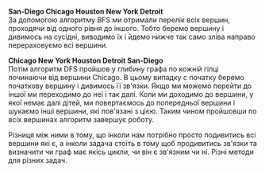 **San-Diego Chicago Houston New York Detroit**  
За допомогою алгоритму BFS ми отримали перелік всіх вершин, проходячи від одного рівня до іншого. Тобто беремо вершину і дивимось на сусідні, виводимо їх і йдемо нижче так само зліва направо перераховуємо всі вершини.

**Chicago New York Houston Detroit San-Diego**  
Потім алгоритм DFS пройшов у глибину графа по кожній гілці починаючи від вершини Chicago. В цьому випадку с початку беремо початкову вершину і дивимось її зв'язки. Якщо ми можемо перейти до іншої ми переходимо до неї і так далі. Коли ми доходимо до вершини, у якої немає далі дітей, ми повертаємось до попередньої вершини і шукаємо інші вершини, які пов'язані з цією. Таким чином пройшовши по всіх вершинах алгоритм завершує роботу.

Різниця між ними в тому, що інколи нам потрібно просто подивитись всі вершини які є, а інколи задача стоїть в тому щоб продивитись зв'язки та визначити чи граф має якісь цикли, чи він є зв'язним чи ні. Різні методи для різних задач.
